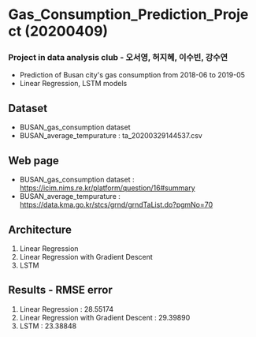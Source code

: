# Gas_Consumption_Prediction_Project (20200409)
### Project in data analysis club - 오서영, 허지혜, 이수빈, 강수연
- Prediction of  Busan city's gas consumption from 2018-06 to 2019-05
- Linear Regression, LSTM models

## Dataset
- BUSAN_gas_consumption dataset
- BUSAN_average_tempurature : ta_20200329144537.csv

## Web page
- BUSAN_gas_consumption dataset : https://icim.nims.re.kr/platform/question/16#summary
- BUSAN_average_tempurature : https://data.kma.go.kr/stcs/grnd/grndTaList.do?pgmNo=70

## Architecture
1. Linear Regression
2. Linear Regression with Gradient Descent
3. LSTM

## Results - RMSE error
1. Linear Regression : 28.55174
2. Linear Regression with Gradient Descent : 29.39890
3. LSTM : 23.38848
